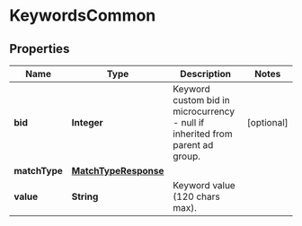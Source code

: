 

# KeywordsCommon

## Properties

Name | Type | Description | Notes
------------ | ------------- | ------------- | -------------
**bid** | **Integer** | Keyword custom bid in microcurrency - null if inherited from parent ad group. |  [optional]
**matchType** | [**MatchTypeResponse**](MatchTypeResponse.md) |  | 
**value** | **String** | Keyword value (120 chars max). | 





